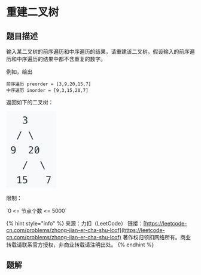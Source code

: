 # 重建二叉树

## 题目描述

输入某二叉树的前序遍历和中序遍历的结果，请重建该二叉树。假设输入的前序遍历和中序遍历的结果中都不含重复的数字。

例如，给出

```text
前序遍历 preorder = [3,9,20,15,7] 
中序遍历 inorder = [9,3,15,20,7] 
```

返回如下的二叉树：

![](../../../.gitbook/assets/image%20%286%29.png)

限制：

\`0 &lt;= 节点个数 &lt;= 5000\`

{% hint style="info" %}
来源：力扣（LeetCode） 链接：[https://leetcode-cn.com/problems/zhong-jian-er-cha-shu-lcof](https://leetcode-cn.com/problems/zhong-jian-er-cha-shu-lcof) 著作权归领扣网络所有。商业转载请联系官方授权，非商业转载请注明出处。
{% endhint %}

## 题解



